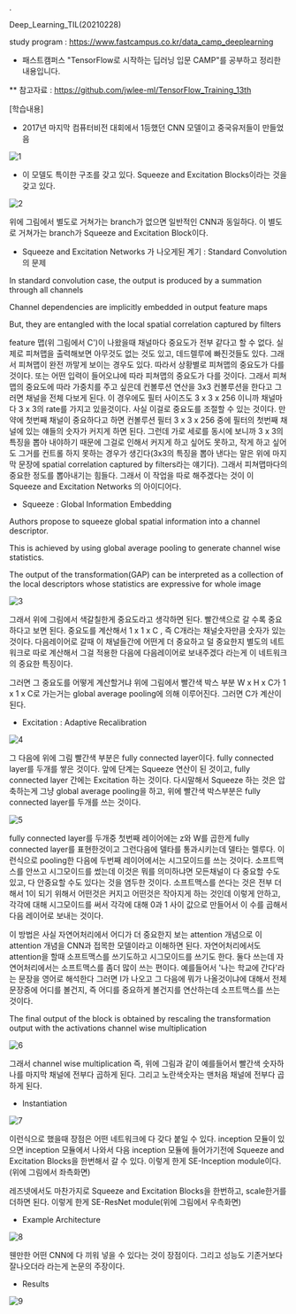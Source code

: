 .

Deep_Learning_TIL(20210228)

study program : https://www.fastcampus.co.kr/data_camp_deeplearning

- 패스트캠퍼스 "TensorFlow로 시작하는 딥러닝 입문 CAMP"를 공부하고 정리한 내용입니다.

** 참고자료 : https://github.com/jwlee-ml/TensorFlow_Training_13th

[학습내용]

- 2017년 마지막 컴퓨터비전 대회에서 1등했던 CNN 모델이고 중국유저들이 만들었음

![1](https://user-images.githubusercontent.com/41605276/109414196-f7b8da00-79f4-11eb-8a4d-1c505cf98322.png)

- 이 모델도 특이한 구조를 갖고 있다. Squeeze and Excitation Blocks이라는 것을 갖고 있다.

![2](https://user-images.githubusercontent.com/41605276/109414332-b2e17300-79f5-11eb-9fc2-6363991ab21b.PNG)

위에 그림에서 별도로 거쳐가는 branch가 없으면 일반적인 CNN과 동일하다. 이 별도로 거쳐가는 branch가 Squeeze and Excitation Block이다.

- Squeeze and Excitation Networks 가 나오게된 계기 : Standard Convolution의 문제

In standard convolution case, the output is produced by a summation through all channels

Channel dependencies are implicitly embedded in output feature maps

But, they are entangled with the local spatial correlation captured by filters

feature 맵(위 그림에서 C')이 나왔을때 채널마다 중요도가 전부 같다고 할 수 없다. 실제로 피쳐맵을 출력해보면 아무것도 없는 것도 있고, 데드렐루에 빠진것들도 있다. 그래서 피쳐맵이 완전 까맣게 보이는 경우도 있다. 따라서 상황별로 피쳐맵의 중요도가 다를 것이다. 또는 어떤 입력이 들어오냐에 따라 피쳐맵의 중요도가 다를 것이다. 그래서 피쳐맵의 중요도에 따라 가중치를 주고 싶은데 컨볼루션 연산을 3x3 컨볼루션을 한다고 그러면 채널을 전체 다보게 된다. 이 경우에도 필터 사이즈도 3 x 3 x 256 이니까 채널마다 3 x 3의 rate를 가지고 있을것이다. 사실 이걸로 중요도를 조절할 수 있는 것이다. 만약에 첫번째 채널이 중요하다고 하면 컨볼루션 필터 3 x 3 x 256 중에 필터의 첫번째 채널에 있는 얘들의 숫자가 커지게 하면 된다. 그런데 가로 세로를 동시에 보니까 3 x 3의 특징을 뽑아 내야하기 때문에 그걸로 인해서 커지게 하고 싶어도 못하고, 작게 하고 싶어도 그거를 컨트롤 하지 못하는 경우가 생긴다(3x3의 특징을 뽑아 낸다는 말은 위에 마지막 문장에 spatial correlation captured by filters라는 얘기다). 그래서 피쳐맵마다의 중요한 정도를 뽑아내기는 힘들다. 그래서 이 작업을 따로 해주겠다는 것이 이 Squeeze and Excitation Networks 의 아이디어다.

- Squeeze : Global Information Embedding

Authors propose to squeeze global spatial information into a channel descriptor.

This is achieved by using global average pooling to generate channel wise statistics.

The output of the transformation(GAP) can be interpreted as a collection of the local descriptors whose statistics are expressive for whole image

![3](https://user-images.githubusercontent.com/41605276/109414821-69465780-79f8-11eb-87b9-0a5d195ca5b2.PNG)

그래서 위에 그림에서 색갈칠한게 중요도라고 생각하면 된다. 빨간색으로 갈 수록 중요하다고 보면 된다. 중요도를 계산해서 1 x 1 x C , 즉 C개라는 채널숫자만큼 숫자가 있는 것이다. 다음레이어로 갈때 이 채널들간에 어떤게 더 중요하고 덜 중요한지 별도의 네트워크로 따로 계산해서 그걸 적용한 다음에 다음레이어로 보내주겠다 라는게 이 네트워크의 중요한 특징이다.

그러면 그 중요도를 어떻게 계산할거냐 위에 그림에서 빨간색 박스 부분 W x H x C가 1 x 1 x C로 가는거는 global average pooling에 의해 이루어진다. 그러면 C가 계산이 된다.

- Excitation : Adaptive Recalibration

![4](https://user-images.githubusercontent.com/41605276/109415030-a65f1980-79f9-11eb-80a5-1292c3725ced.PNG)

그 다음에 위에 그림 빨간색 부분은 fully connected layer이다. fully connected layer를 두개를 쌓은 것이다. 앞에 단계는 Squeeze 연산이 된 것이고, fully connected layer 간에는 Excitation 하는 것이다. 다시말해서 Squeeze 하는 것은 압축하는게 그냥 global average pooling을 하고, 위에 빨간색 박스부분은 fully connected layer를 두개를 쓰는 것이다.

![5](https://user-images.githubusercontent.com/41605276/109415188-8d0a9d00-79fa-11eb-9674-8bf1a69afb87.PNG)

fully connected layer를 두개중 첫번째 레이어에는 z와 W를 곱한게 fully connected layer를 표현한것이고 그런다음에 델타를 통과시키는데 델타는 렐루다. 이런식으로 pooling한 다음에 두번째 레이어에서는 시그모이드를 쓰는 것이다. 소프트맥스를 안쓰고 시그모이드를 썼는데 이것은 뭐를 의미하냐면 모든채널이 다 중요할 수도 있고, 다 안중요할 수도 있다는 것을 염두한 것이다. 소프트맥스를 쓴다는 것은 전부 더해서 1이 되기 위해서 어떤것은 커지고 어떤것은 작아지게 하는 것인데 이렇게 안하고, 각각에 대해 시그모이드를 써서 각각에 대해 0과 1 사이 값으로 만들어서 이 수를 곱해서 다음 레이어로 보내는 것이다.

이 방법은 사실 자연어처리에서 어디가 더 중요한지 보는 attention 개념으로 이 attention 개념을 CNN과 접목한 모델이라고 이해하면 된다. 자연어처리에서도 attention을 할때 소프트맥스를 쓰기도하고 시그모이드를 쓰기도 한다. 둘다 쓰는데 자연어처리에서는 소프트맥스를 좀더 많이 쓰는 편이다. 예를들어서 '나는 학교에 간다'라는 문장을 영어로 해석한다 그러면 I가 나오고 그 다음에 뭐가 나올것이냐에 대해서 전체 문장중에 어디를 볼건지, 즉 어디를 중요하게 볼건지를 연산하는데 소프트맥스를 쓰는 것이다.

The final output of the block is obtained by rescaling the transformation output with the activations channel wise multiplication

![6](https://user-images.githubusercontent.com/41605276/109415487-5b92d100-79fc-11eb-990c-a2cbb3466f2d.PNG)

그래서 channel wise multiplication 즉, 위에 그림과 같이 예를들어서 빨간색 숫자하나를 마지막 채널에 전부다 곱하게 된다. 그리고 노란색숫자는 맨처음 채널에 전부다 곱하게 된다.

- Instantiation

![7](https://user-images.githubusercontent.com/41605276/109415601-f55a7e00-79fc-11eb-86f1-3313ef44bb7d.PNG)

이런식으로 했을때 장점은 어떤 네트워크에 다 갖다 붙일 수 있다. inception 모듈이 있으면 inception 모듈에서 나와서 다음 inception 모듈에 들어가기전에 Squeeze and Excitation Blocks을 한번해서 갈 수 있다. 이렇게 한게 SE-Inception module이다. (위에 그림에서 좌측화면)

레즈넷에서도 마찬가지로 Squeeze and Excitation Blocks을 한번하고, scale한거를 더하면 된다. 이렇게 한게 SE-ResNet module(위에 그림에서 우측화면)

- Example Architecture

![8](https://user-images.githubusercontent.com/41605276/109415761-f5a74900-79fd-11eb-8090-567f1c124a02.png)

웬만한 어떤 CNN에 다 끼워 넣을 수 있다는 것이 장점이다. 그리고 성능도 기존거보다 잘나오더라 라는게 논문의 주장이다.

- Results

![9](https://user-images.githubusercontent.com/41605276/109415777-0d7ecd00-79fe-11eb-8aa7-759442b9f947.PNG)
